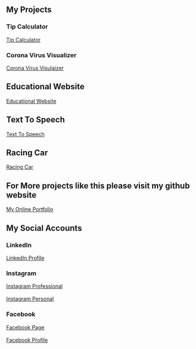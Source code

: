 ## My Projects 

### Tip Calculator

<a href = "https://imyogeshgaur.github.io/tipcalculator/"> Tip Calculator </a>

### Corona Virus Visualizer

<a href = "https://imyogeshgaur.github.io/mapbox_visual/"> Corona Virus Visulaizer </a>

## Educational Website 

<a href="https://imyogeshgaur.github.io/educationalwebsite/"> Educational Website </a>

## Text To Speech

<a href="https://imyogeshgaur.github.io/txt_to_speech_js/"> Text To Speech </a>

## Racing Car

<a href = "https://imyogeshgaur.github.io/racing_car/"> Racing Car </a>

## For More projects like this please visit my github website

<a href = 'https://imyogeshgaur.github.io' target="_yogesh"> My Online Portfolio </a>

## My Social Accounts

### LinkedIn 

<a href='https://linkedin.com/in/imyogeshgaur' target="_yogesh"> LinkedIn Profile</a>

### Instagram 

<a href='https://instagram.com/imatechgeek' target="_yogesh"> Instagram Professional </a>
<br> <br>
<a href='https://instagram.com/imyogeshgaur' target="_yogesh"> Instagram Personal </a>

### Facebook 

<a href='https://www.facebook.com/Just-for-skill-development-114448226946175'>Facebook Page</a>
<br> <br>
<a href='https://www.facebook.com/profile.php?id=100022189704235' target="_yogesh"> Facebook Profile </a>
